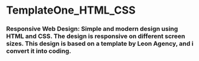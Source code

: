 # TemplateOne_HTML_CSS
###  Responsive Web Design:  Simple and modern design using HTML and CSS. The design is responsive on different screen sizes. This design is based on a template by Leon Agency, and i convert it into coding.
